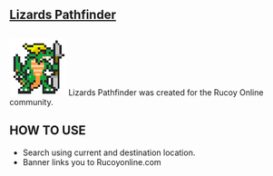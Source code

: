 ## [Lizards Pathfinder](https://na-hikari.github.io/Lizards-Pathfinder/)
##
![alt text](./images/General_Krinok.gif)
Lizards Pathfinder was created for the Rucoy Online community.

>

## HOW TO USE
* Search using current and destination location.
* Banner links you to Rucoyonline.com
